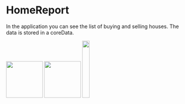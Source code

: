 # HomeReport

In the application you can see the list of buying and selling houses. The data is stored in a coreData.

<img src="https://user-images.githubusercontent.com/92182846/205638516-71df9e12-7d5f-47c1-bbe9-c4ef11817ba6.png" width=100px height=100px>

<img src="https://user-images.githubusercontent.com/92182846/205638516-71df9e12-7d5f-47c1-bbe9-c4ef11817ba6.png" width=100px height=100px>

<img src="https://user-images.githubusercontent.com/92182846/205638516-71df9e12-7d5f-47c1-bbe9-c4ef11817ba6.png" width=20% height=20%>
